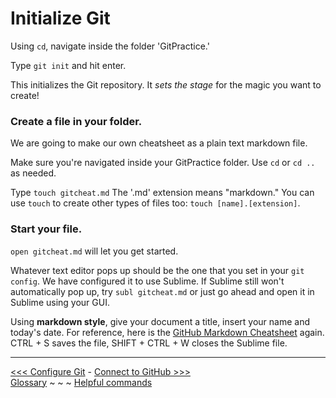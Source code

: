 # Initialize Git

Using `cd`, navigate inside the folder 'GitPractice.' 

Type `git init` and hit enter.

This initializes the Git repository. It _sets the stage_ for the magic you want to create! 

### Create a file in your folder.  

We are going to make our own cheatsheet as a plain text markdown file.

Make sure you're navigated inside your GitPractice folder. Use `cd` or `cd ..` as needed.

Type `touch gitcheat.md` The '.md' extension means "markdown." You can use `touch` to create other types of files too: `touch [name].[extension]`.

### Start your file.

`open gitcheat.md` will let you get started.

Whatever text editor pops up should be the one that you set in your `git config`. We have configured it to use Sublime. If Sublime still won't automatically pop up, try `subl gitcheat.md` or just go ahead and open it in Sublime using your GUI.

Using **markdown style**, give your document a title, insert your name and today's date. For reference, here is the [GitHub Markdown Cheatsheet](https://github.com/adam-p/markdown-here/wiki/Markdown-Cheatsheet) again. CTRL + S saves the file, SHIFT + CTRL + W closes the Sublime file.  
___

[<<< Configure Git](gitconfig.md) - [Connect to GitHub >>>](github.md)  
[Glossary](glossary.md) ~ ~ ~ [Helpful commands](helpfulcommands.md)
